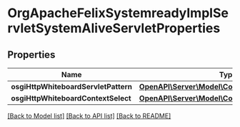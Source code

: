 # OrgApacheFelixSystemreadyImplServletSystemAliveServletProperties

## Properties
Name | Type | Description | Notes
------------ | ------------- | ------------- | -------------
**osgiHttpWhiteboardServletPattern** | [**OpenAPI\Server\Model\ConfigNodePropertyString**](ConfigNodePropertyString.md) |  | [optional] 
**osgiHttpWhiteboardContextSelect** | [**OpenAPI\Server\Model\ConfigNodePropertyString**](ConfigNodePropertyString.md) |  | [optional] 

[[Back to Model list]](../README.md#documentation-for-models) [[Back to API list]](../README.md#documentation-for-api-endpoints) [[Back to README]](../README.md)


